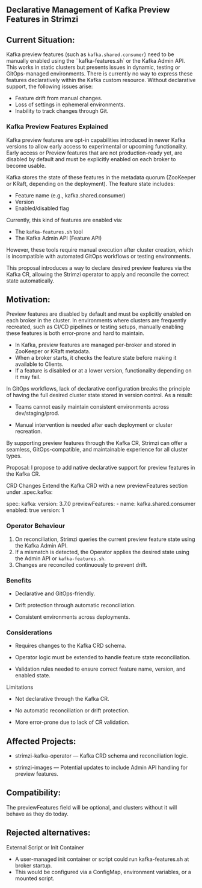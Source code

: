## Declarative Management of Kafka Preview Features in Strimzi

## Current Situation:

Kafka preview features (such as `kafka.shared.consumer`) need to be manually enabled using the ¨kafka-features.sh` or the Kafka Admin API.
This works in static clusters but presents issues in dynamic, testing or GitOps-managed environments.
There is currently no way to express these features declaratively within the Kafka custom resource.
Without declarative support, the following issues arise:
* Feature drift from manual changes.
* Loss of settings in ephemeral environments.
* Inability to track changes through Git.

### Kafka Preview Features Explained
Kafka preview features are opt-in capabilities introduced in newer Kafka versions to allow early access to experimental or upcoming functionality.
Early access or Preview features that are not production-ready yet, are disabled by default and must be explicitly enabled on each broker to become usable.

Kafka stores the state of these features in the metadata quorum (ZooKeeper or KRaft, depending on the deployment).
The feature state includes:
* Feature name (e.g., kafka.shared.consumer)
* Version 
*  Enabled/disabled flag

Currently, this kind of features are enabled via:
* The `kafka-features.sh` tool
* The Kafka Admin API (Feature API)

However, these tools require manual execution after cluster creation, which is incompatible with automated GitOps workflows or testing environments.

This proposal introduces a way to declare desired preview features via the Kafka CR, allowing the Strimzi operator to apply and reconcile the correct state automatically.

## Motivation:

Preview features are disabled by default and must be explicitly enabled on each broker in the cluster.
In environments where clusters are frequently recreated, such as CI/CD pipelines or testing setups, manually enabling these features is both error-prone and hard to maintain.

- In Kafka, preview features are managed per-broker and stored in ZooKeeper or KRaft metadata.
- When a broker starts, it checks the feature state before making it available to Clients.
- If a feature is disabled or at a lower version, functionality depending on it may fail.

In GitOps workflows, lack of declarative configuration breaks the principle of having the full desired cluster state stored in version control.
As a result:

- Teams cannot easily maintain consistent environments across dev/staging/prod.

- Manual intervention is needed after each deployment or cluster recreation.

By supporting preview features through the Kafka CR, Strimzi can offer a seamless, GitOps-compatible, and maintainable experience for all cluster types.

Proposal:
I propose to add native declarative support for preview features in the Kafka CR.

CRD Changes
Extend the Kafka CRD with a new previewFeatures section under .spec.kafka:

spec:
  kafka:
    version: 3.7.0
    previewFeatures:
      - name: kafka.shared.consumer
        enabled: true
        version: 1

### Operator Behaviour
1) On reconciliation, Strimzi queries the current preview feature state using the Kafka Admin API.
2) If a mismatch is detected, the Operator applies the desired state using the Admin API or `kafka-features.sh`.
3) Changes are reconciled continuously to prevent drift.

### Benefits
- Declarative and GitOps-friendly.

- Drift protection through automatic reconciliation.

- Consistent environments across deployments.

### Considerations
- Requires changes to the Kafka CRD schema.

- Operator logic must be extended to handle feature state reconciliation.

- Validation rules needed to ensure correct feature name, version, and enabled state.

Limitations

- Not declarative through the Kafka CR.

- No automatic reconciliation or drift protection.

- More error-prone due to lack of CR validation.

## Affected Projects:
- strimzi-kafka-operator — Kafka CRD schema and reconciliation logic.

- strimzi-images — Potential updates to include Admin API handling for preview features.

## Compatibility:

The previewFeatures field will be optional, and clusters without it will behave as they do today.

## Rejected alternatives:
External Script or Init Container
- A user-managed init container or script could run kafka-features.sh at broker startup.
- This would be configured via a ConfigMap, environment variables, or a mounted script.
